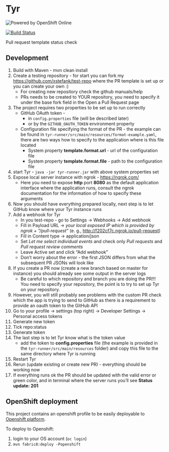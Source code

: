 # Tyr
  
![Powered by OpenShift Online](https://www.openshift.com/images/logos/powered_by_openshift.png)

[![Build Status](https://travis-ci.org/jboss/tyr.svg?branch=master)](https://travis-ci.org/jboss/tyr)

Pull request template status check

## Development

1. Build with Maven - mvn clean install
1. Create a testing repository - for start you can fork my 
https://github.com/xstefank/test-repo where the PR template is set up or 
you can create your own :)
    - For creating new repository check the github manuals/help
    - PRs needs to be created to YOUR repository, you need to specify it 
    under the base fork field in the Open a Pull Request page
1. The project requires two properties to be set up to run correctly
    - GitHub OAuth token - 
        - in `config.properties` file (will be described later)
        - or by the `GITHUB_OAUTH_TOKEN` environment property
    - Configuration file specifying the format of the PR - the example can 
    be found in `tyr-runner/src/main/resources/format-example.yaml`, there are
    two ways how to specify to the application where is this file located
        - System property **template.format.url** - url of the configuration file
        - System property **template.format.file** -  path to the configuration file
1. start Tyr - `java -jar tyr-runner.jar` with above system properties set
1. Expose local server instance with ngrok - https://ngrok.com/
    - Here you need to expose **http** port **8080** as the default application
    interface where the application runs, consult the ngrok documentation for the
    information of how to specify these arguments
1. Now you should have everything prepared locally, next step is to let 
GitHub know where your Tyr instance runs
1. Add a webhook for Tyr
    - In you test-repo - go to Settings -> Webhooks -> Add webhook
    - Fill in Payload URL -> *your local exposed IP which is provided by 
    ngrok + “/pull-request”* (e. g., http://f202cf7c.ngrok.io/pull-request)
    - Fill in Content type -> application/json
    - Set *Let me select individual events* and check only *Pull requests* 
    and *Pull request review comments*
    - Leave Active set and click “Add webhook”
    - Don’t worry about the error - the first JSON differs from what the 
    subsequent PR JSONs will look like
1. If you create a PR now (create a new branch based on master for instance) 
you should already see some output in the server logs
    - Be careful to which repository and branch you are doing the PR!!! 
    You need to specify your repository, the point is to try to set up Tyr 
    on your repository.
1. However, you will still probably see problems with the custom PR check 
which the app is trying to send to GitHub as there is a requirement to 
provide an oauth token to the GitHub API
1. Go to your profile -> settings (top right) -> Developer Settings -> 
Personal access tokens
1. Generate new token
1. Tick repo:status
1. Generate token
1. The last step is to let Tyr know what is the token value
    - add the token to **config.properties** file (the example is provided in 
    the `tyr-runner/src/main/resources` folder) and copy this file to the same directory
    where Tyr is running
1. Restart Tyr
1. Rerun (update existing or create new PR) - everything should be working now
1. If everything runs ok the PR should be updated with the valid error or 
green color, and in terminal where the server runs you’ll see 
**Status update: 201**

## OpenShift deployment

This project contains an openshift profile to be easily deployable to
[Openshift platform](https://www.openshift.com/). 

To deploy to Openshift:

1. login to your OS account (`oc login`)
1. `mvn fabric8:deploy -Popenshift`
